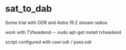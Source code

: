 # sat_to_dab
Some trial with ODR and Astra 19.2 stream radios

work with TVheadend -- sudo apt-get install tvheadend

script configured with user:odr / pass:odr
